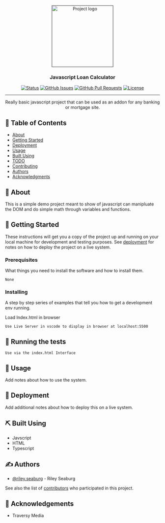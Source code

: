 <p align="center">
  <a href="" rel="noopener">
 <img width=200px height=200px src="https://i.imgur.com/6wj0hh6.jpg" alt="Project logo"></a>
</p>

<h3 align="center">Javascript Loan Calculator</h3>

<div align="center">

[![Status](https://img.shields.io/badge/status-active-success.svg)]()
[![GitHub Issues](https://img.shields.io/github/issues/rdsmarketing/loan-calculator.svg)](https://github.com/rdsmarketing/loan-calculator/issues)
[![GitHub Pull Requests](https://img.shields.io/github/issues-pr/rdsmarketing/loan-calculator.svg)](https://github.com/rdsmarketing/loan-calculator/pulls)
[![License](https://img.shields.io/badge/license-MIT-blue.svg)](/LICENSE)

</div>

---

<p align="center"> Really basic javascript project that can be used as an addon for any banking or mortgage site.
    <br> 
</p>

## 📝 Table of Contents

- [About](#about)
- [Getting Started](#getting_started)
- [Deployment](#deployment)
- [Usage](#usage)
- [Built Using](#built_using)
- [TODO](../TODO.md)
- [Contributing](../CONTRIBUTING.md)
- [Authors](#authors)
- [Acknowledgments](#acknowledgement)

## 🧐 About <a name = "about"></a>

This is a simple demo project meant to show of javascript can manipluate the DOM and do simple math through variables and functions.

## 🏁 Getting Started <a name = "getting_started"></a>

These instructions will get you a copy of the project up and running on your local machine for development and testing purposes. See [deployment](#deployment) for notes on how to deploy the project on a live system.

### Prerequisites

What things you need to install the software and how to install them.

```
None
```

### Installing

A step by step series of examples that tell you how to get a development env running.

Load Index.html in browser

```
Use Live Server in vscode to display in browser at localhost:5500
```


## 🔧 Running the tests <a name = "tests"></a>

```
Use via the index.html Interface
```

## 🎈 Usage <a name="usage"></a>

Add notes about how to use the system.

## 🚀 Deployment <a name = "deployment"></a>

Add additional notes about how to deploy this on a live system.

## ⛏️ Built Using <a name = "built_using"></a>

- Javscript
- HTML
- Typescript

## ✍️ Authors <a name = "authors"></a>

- [@riley.seaburg](https://github.com/rdsmarketing) - Riley Seaburg

See also the list of [contributors](https://github.com/kylelobo/The-Documentation-Compendium/contributors) who participated in this project.

## 🎉 Acknowledgements <a name = "acknowledgement"></a>

- Traversy Media
